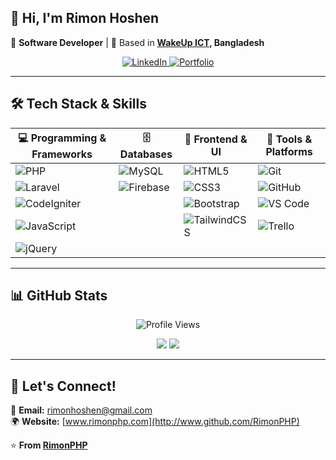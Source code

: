 ## 👋 Hi, I'm **Rimon Hoshen**  

🚀 **Software Developer** | 🎯 Based in **[WakeUp ICT](https://wakeupict.com/), Bangladesh**  

<p align="center">
  <a href="https://www.linkedin.com/in/rimonhoshen/">
    <img src="https://img.shields.io/badge/-LinkedIn-0A66C2?style=for-the-badge&logo=Linkedin&logoColor=white" alt="LinkedIn">
  </a>
  <a href="http://www.github.com/RimonPHP">
    <img src="https://img.shields.io/badge/-Portfolio-FF4500?style=for-the-badge&logo=Firefox&logoColor=white" alt="Portfolio">
  </a>
</p>

---

## 🛠️ **Tech Stack & Skills**  

| 💻 Programming & Frameworks | 🗄️ Databases | 🎨 Frontend & UI | 🔧 Tools & Platforms |
|----------------------------|-------------|----------------|-----------------|
| ![PHP](https://img.shields.io/badge/PHP-777BB4?style=for-the-badge&logo=php&logoColor=white) | ![MySQL](https://img.shields.io/badge/MySQL-4479A1?style=for-the-badge&logo=mysql&logoColor=white) | ![HTML5](https://img.shields.io/badge/HTML5-E34F26?style=for-the-badge&logo=html5&logoColor=white) | ![Git](https://img.shields.io/badge/Git-F05032?style=for-the-badge&logo=git&logoColor=white) |
| ![Laravel](https://img.shields.io/badge/Laravel-FF2D20?style=for-the-badge&logo=laravel&logoColor=white) | ![Firebase](https://img.shields.io/badge/Firebase-FFCA28?style=for-the-badge&logo=firebase&logoColor=black) | ![CSS3](https://img.shields.io/badge/CSS3-1572B6?style=for-the-badge&logo=css3&logoColor=white) | ![GitHub](https://img.shields.io/badge/GitHub-181717?style=for-the-badge&logo=github&logoColor=white) |
| ![CodeIgniter](https://img.shields.io/badge/CodeIgniter-EF4223?style=for-the-badge&logo=codeigniter&logoColor=white) |  | ![Bootstrap](https://img.shields.io/badge/Bootstrap-7952B3?style=for-the-badge&logo=bootstrap&logoColor=white) | ![VS Code](https://img.shields.io/badge/VS%20Code-007ACC?style=for-the-badge&logo=visual-studio-code&logoColor=white) |
| ![JavaScript](https://img.shields.io/badge/JavaScript-F7DF1E?style=for-the-badge&logo=javascript&logoColor=black) |  | ![TailwindCSS](https://img.shields.io/badge/TailwindCSS-38B2AC?style=for-the-badge&logo=tailwind-css&logoColor=white) | ![Trello](https://img.shields.io/badge/Trello-0052CC?style=for-the-badge&logo=trello&logoColor=white) |
| ![jQuery](https://img.shields.io/badge/jQuery-0769AD?style=for-the-badge&logo=jquery&logoColor=white) |  |  |  |




---

## 📊 **GitHub Stats**  
<p align="center">
  <img src="https://komarev.com/ghpvc/?username=RimonPHP&label=Profile%20Views&color=blue&style=flat-square" alt="Profile Views">  
</p>  
<p align="center">
  <img src="https://github-readme-stats.vercel.app/api?username=RimonPHP&show_icons=true&theme=blueberry&title_color=fff&icon_color=79ff97&text_color=9f9f9f&bg_color=1E90FF">
  <img src="https://github-readme-streak-stats.herokuapp.com/?user=RimonPHP&theme=blueberry&fire=FF4500&ring=FF4500&currStreakLabel=FFFFFF">
</p>

---

## 🚀 **Let's Connect!**  
📩 **Email:** [rimonhoshen@gmail.com](mailto:rimonhoshen@gmail.com)  
🌍 **Website:** [www.rimonphp.com](http://www.github.com/RimonPHP)  

⭐️ **From [RimonPHP](http://www.github.com/RimonPHP)**  
